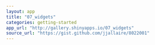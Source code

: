 ```yaml
---
layout: app
title: "07_widgets"
categories: getting-started
app_url: "http://gallery.shinyapps.io/07_widgets"
source_url: "https://gist.github.com/jjallaire/8022001"
---
```


